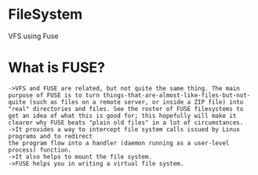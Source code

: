 # FileSystem
VFS using Fuse

# What is FUSE?

    ->VFS and FUSE are related, but not quite the same thing. The main purpose of FUSE is to turn things-that-are-almost-like-files-but-not-quite (such as files on a remote server, or inside a ZIP file) into "real" directories and files. See the roster of FUSE filesystems to get an idea of what this is good for; this hopefully will make it clearer why FUSE beats "plain old files" in a lot of circumstances.
    ->It provides a way to intercept file system calls issued by Linux programs and to redirect
    the program flow into a handler (daemon running as a user-level process) function.
    ->It also helps to mount the file system.
    ->FUSE helps you in writing a virtual file system.
    


